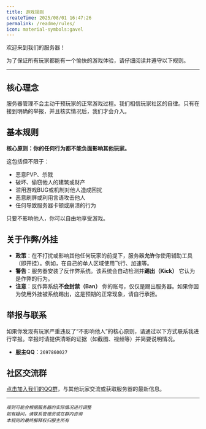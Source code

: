 ```yaml
---
title: 游戏规则
createTime: 2025/08/01 16:47:26
permalink: /readme/rules/
icon: material-symbols:gavel
---
```


欢迎来到我们的服务器！

为了保证所有玩家都能有一个愉快的游戏体验，请仔细阅读并遵守以下规则。

---

## 核心理念

服务器管理不会主动干预玩家的正常游戏过程。我们相信玩家社区的自律。只有在接到明确的举报，并且核实情况后，我们才会介入。

## 基本规则

**核心原则：你的任何行为都不能负面影响其他玩家。**

这包括但不限于：
- 恶意PVP、杀戮
- 破坏、偷窃他人的建筑或财产
- 滥用游戏BUG或机制对他人造成困扰
- 恶意刷屏或利用言语攻击他人
- 任何导致服务器卡顿或崩溃的行为

只要不影响他人，你可以自由地享受游戏。

## 关于作弊/外挂

- **政策**：在不打扰或影响其他任何玩家的前提下，服务器**允许**你使用辅助工具（即开挂）。例如，在自己的单人区域使用飞行、加速等。
- **警告**：服务器安装了反作弊系统。该系统会自动检测并**踢出（Kick）** 它认为是作弊的行为。
- **注意**：反作弊系统**不会封禁（Ban）** 你的账号，仅仅是踢出服务器。如果你因为使用外挂被系统踢出，这是预期的正常现象，请自行承担。

## 举报与联系

如果你发现有玩家严重违反了“不影响他人”的核心原则，请通过以下方式联系我进行举报。举报时请提供清晰的证据（如截图、视频等）并简要说明情况。

- **服主QQ**：`2697860027`

## 社区交流群

[点击加入我们的QQ群](https://qm.qq.com/q/E7IYA5tWF4)，与其他玩家交流或获取服务器的最新信息。

---

<small>*规则可能会根据服务器的实际情况进行调整*</small>  
<small>*如有疑问，请联系管理员或在群内咨询*</small>  
<small>*本规则的最终解释权归服主所有*</small>